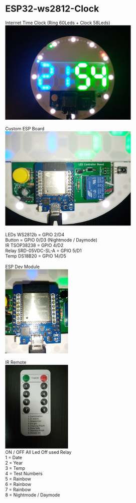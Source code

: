 # ESP32-ws2812-Clock<br>
Internet Time Clock (Ring 60Leds + Clock 58Leds)<br>
<img src="/images/ESP32_WS2812b_Uhr.jpg" width="400px"><br>
<br>
Custom ESP Board<br>
<img src="/images/board.jpg" width="400px"><br>
<br>
LEDs WS2812b          = GPIO 2/D4<br>
Button                = GPIO 0/D3 (Nightmode / Daymode)<br>
IR TSOP38238          = GPIO 4/D2<br>
Relay SRD-05VDC-SL-A  = GPIO 5/D1<br>
Temp DS18B20          = GPIO 14/D5<br>
<br>
ESP Dev Module<br>
<img src="/images/ESP32_d1_mini.jpg" width="200px"><br>
<br>
IR Remote<br>
<img src="/images/IR_Remote.jpg" width="200px"><br>
ON / OFF All Led Off used Relay<br>
1 = Date<br>
2 = Year<br>
3 = Temp<br>
4 = Test Numbers<br>
5 = Rainbow <br>
6 = Rainbow<br>
7 = Rainbow<br>
8 = Nightmode / Daymode<br>
